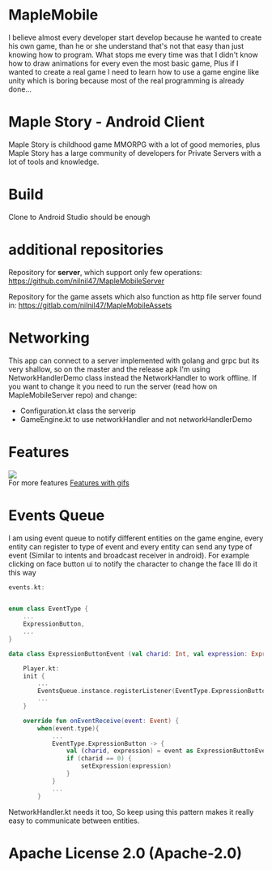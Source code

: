 # MapleMobile
I believe almost every developer start develop because he wanted to create his own game,
 than he or she understand that's not that easy than just knowing how to program.
 What stops me every time was that I didn't know how to draw animations for every even the most basic game,
 Plus if I wanted to create a real game I need to learn how to use a game engine like unity which is
 boring because most of the real programming is already done...

# Maple Story - Android Client
Maple Story is childhood game MMORPG with a lot of good memories, plus Maple Story has a large
 community of developers for Private Servers with a lot of tools and knowledge.

# Build
Clone to Android Studio should be enough

# additional repositories

Repository for **server**, which support only few operations: https://github.com/nilnil47/MapleMobileServer

Repository for the game assets which also function as http file server found in: https://gitlab.com/nilnil47/MapleMobileAssets

# Networking
This app can connect to a server implemented with golang and grpc but its very shallow, so on the master and the release apk I'm using NetworkHandlerDemo class instead the NetworkHandler to work offline.
If you want to change it you need to run the server (read how on MapleMobileServer repo) and change:
* Configuration.kt class the serverip
* GameEngine.kt to use networkHandler and not networkHandlerDemo


# Features
![](screenshots/moves.gif)  
For more features
[Features with gifs](FEATURES.md)

# Events Queue
I am using event queue to notify different entities on the game engine, every entity can register to type of event and every entity can send any type of event (Similar to intents and broadcast receiver in android).
For example clicking on face button ui to notify the character to change the face Ill do it this way
```kotlin
events.kt:


enum class EventType {
    ...
    ExpressionButton,
    ...
}

data class ExpressionButtonEvent (val charid: Int, val expression: Expression): Event(EventType.ExpressionButton)
```

```kotlin
    Player.kt:
    init {
        ...
        EventsQueue.instance.registerListener(EventType.ExpressionButton, this)
        ...
    }

    override fun onEventReceive(event: Event) {
        when(event.type){
            ...
            EventType.ExpressionButton -> {
                val (charid, expression) = event as ExpressionButtonEvent
                if (charid == 0) {
                    setExpression(expression)
                }
            }
            ...
        }
```
NetworkHandler.kt needs it too, So keep using this pattern makes it really easy to communicate between entities.

# Apache License 2.0 (Apache-2.0)
